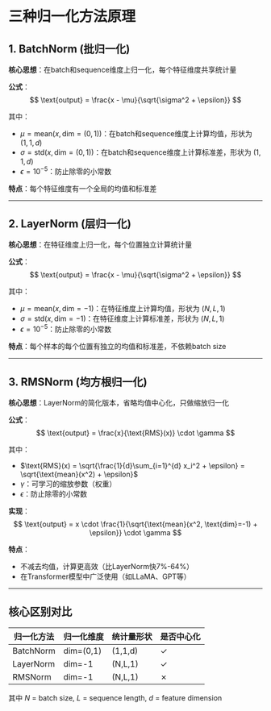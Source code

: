 # 三种归一化方法原理

## 1. BatchNorm (批归一化)

**核心思想**：在batch和sequence维度上归一化，每个特征维度共享统计量

**公式**：
$$
\text{output} = \frac{x - \mu}{\sqrt{\sigma^2 + \epsilon}}
$$

其中：

- $\mu = \text{mean}(x, \text{dim}=(0, 1))$：在batch和sequence维度上计算均值，形状为 $(1, 1, d)$
- $\sigma = \text{std}(x, \text{dim}=(0, 1))$：在batch和sequence维度上计算标准差，形状为 $(1, 1, d)$
- $\epsilon = 10^{-5}$：防止除零的小常数

**特点**：每个特征维度有一个全局的均值和标准差

---

## 2. LayerNorm (层归一化)

**核心思想**：在特征维度上归一化，每个位置独立计算统计量

**公式**：
$$
\text{output} = \frac{x - \mu}{\sqrt{\sigma^2 + \epsilon}}
$$

其中：

- $\mu = \text{mean}(x, \text{dim}=-1)$：在特征维度上计算均值，形状为 $(N, L, 1)$
- $\sigma = \text{std}(x, \text{dim}=-1)$：在特征维度上计算标准差，形状为 $(N, L, 1)$
- $\epsilon = 10^{-5}$：防止除零的小常数

**特点**：每个样本的每个位置有独立的均值和标准差，不依赖batch size

---

## 3. RMSNorm (均方根归一化)

**核心思想**：LayerNorm的简化版本，省略均值中心化，只做缩放归一化

**公式**：
$$
\text{output} = \frac{x}{\text{RMS}(x)} \cdot \gamma
$$

其中：

- $\text{RMS}(x) = \sqrt{\frac{1}{d}\sum_{i=1}^{d} x_i^2 + \epsilon} = \sqrt{\text{mean}(x^2) + \epsilon}$
- $\gamma$：可学习的缩放参数（权重）
- $\epsilon$：防止除零的小常数

**实现**：
$$
\text{output} = x \cdot \frac{1}{\sqrt{\text{mean}(x^2, \text{dim}=-1) + \epsilon}} \cdot \gamma
$$

**特点**：

- 不减去均值，计算更高效（比LayerNorm快7%-64%）
- 在Transformer模型中广泛使用（如LLaMA、GPT等）

---

## 核心区别对比

| 归一化方法 | 归一化维度 | 统计量形状 | 是否中心化 |
|-----------|-----------|-----------|-----------|
| BatchNorm | dim=(0,1) | (1,1,d) | ✓ |
| LayerNorm | dim=-1 | (N,L,1) | ✓ |
| RMSNorm | dim=-1 | (N,L,1) | ✗ |

其中 $N$ = batch size, $L$ = sequence length, $d$ = feature dimension
